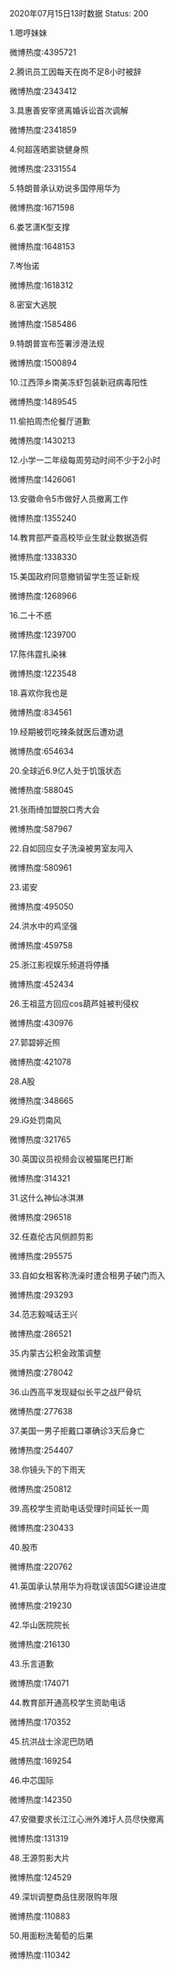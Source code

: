 2020年07月15日13时数据
Status: 200

1.嗯哼妹妹

微博热度:4395721

2.腾讯员工因每天在岗不足8小时被辞

微博热度:2343412

3.具惠善安宰贤离婚诉讼首次调解

微博热度:2341859

4.何超莲晒窦骁健身照

微博热度:2331554

5.特朗普承认劝说多国停用华为

微博热度:1671598

6.娄艺潇K型支撑

微博热度:1648153

7.岑怡诺

微博热度:1618312

8.密室大逃脱

微博热度:1585486

9.特朗普宣布签署涉港法规

微博热度:1500894

10.江西萍乡南美冻虾包装新冠病毒阳性

微博热度:1489545

11.偷拍周杰伦餐厅道歉

微博热度:1430213

12.小学一二年级每周劳动时间不少于2小时

微博热度:1426061

13.安徽命令5市做好人员撤离工作

微博热度:1355240

14.教育部严查高校毕业生就业数据造假

微博热度:1338330

15.美国政府同意撤销留学生签证新规

微博热度:1268966

16.二十不惑

微博热度:1239700

17.陈伟霆扎染袜

微博热度:1223548

18.喜欢你我也是

微博热度:834561

19.经期被罚吃辣条就医后遭劝退

微博热度:654634

20.全球近6.9亿人处于饥饿状态

微博热度:588045

21.张雨绮加盟脱口秀大会

微博热度:587967

22.自如回应女子洗澡被男室友闯入

微博热度:580961

23.诺安

微博热度:495050

24.洪水中的鸡坚强

微博热度:459758

25.浙江影视娱乐频道将停播

微博热度:452434

26.王祖蓝方回应cos葫芦娃被判侵权

微博热度:430976

27.郭碧婷近照

微博热度:421078

28.A股

微博热度:348665

29.iG处罚南风

微博热度:321765

30.英国议员视频会议被猫尾巴打断

微博热度:314321

31.这什么神仙冰淇淋

微博热度:296518

32.任嘉伦古风侧颜剪影

微博热度:295575

33.自如女租客称洗澡时遭合租男子破门而入

微博热度:293293

34.范志毅喊话王兴

微博热度:286521

35.内蒙古公积金政策调整

微博热度:278042

36.山西高平发现疑似长平之战尸骨坑

微博热度:277638

37.美国一男子拒戴口罩确诊3天后身亡

微博热度:254407

38.你镜头下的下雨天

微博热度:250812

39.高校学生资助电话受理时间延长一周

微博热度:230433

40.股市

微博热度:220762

41.英国承认禁用华为将耽误该国5G建设进度

微博热度:219230

42.华山医院院长

微博热度:216130

43.乐言道歉

微博热度:174071

44.教育部开通高校学生资助电话

微博热度:170352

45.抗洪战士涂泥巴防晒

微博热度:169254

46.中芯国际

微博热度:142350

47.安徽要求长江江心洲外滩圩人员尽快撤离

微博热度:131319

48.王源剪影大片

微博热度:124529

49.深圳调整商品住房限购年限

微博热度:110883

50.用面粉洗葡萄的后果

微博热度:110342

